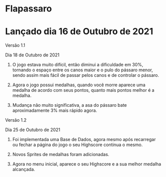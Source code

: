 # Flapassaro
# Lançado dia 16 de Outubro de 2021

Versão 1.1

Dia 18 de Outubro de 2021


1. O jogo estava muito difícil, então diminui a dificuldade em 30%, tornando o espaço entre os canos maior e o pulo do pássaro menor, sendo assim mais fácil de passar pelos canos e de controlar o pássaro. 

2. Agora o jogo possui medalhas, quando você morre aparece uma medalha de acordo com seus pontos, quanto mais pontos melhor é a medalha.

3. Mudança não muito significativa, a asa do pássaro bate aproximadamente 3% mais rápido agora.

Versão 1.2

Dia 25 de Outubro de 2021


1. Foi implementada uma Base de Dados, agora mesmo após recarregar ou fechar a página do jogo o seu Highscore continua o mesmo.

2. Novos Sprites de medalhas foram adicionadas.

3. Agora no menu inicial, aparece o seu Highscore e a sua melhor medalha alcançada. 
